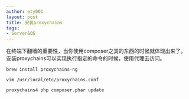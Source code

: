 ```yaml
---
author: ety001
layout: post
title: 安装proxychains
tags:
- Server&OS
---
```


在终端下翻墙的重要性，当你使用composer之类的东西的时候就体现出来了。
安装proxychains可以实现执行指定的命令的时候，使用代理去访问。

```
brew install proxychains-ng

vim /usr/local/etc/proxychains.conf

proxychains4 php composer.phar update

```

